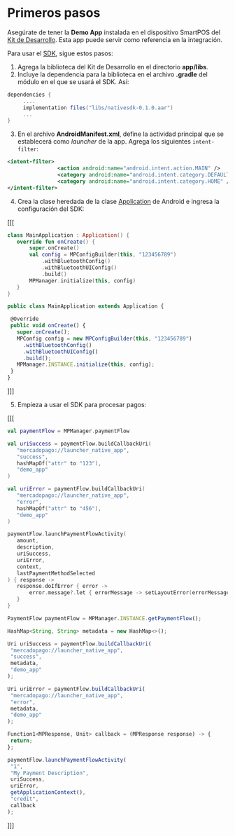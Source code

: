 # Primeros pasos

Asegúrate de tener la **Demo App** instalada en el dispositivo SmartPOS del [Kit de Desarrollo](https://drive.google.com/drive/folders/1Mglpa2c3FmYs4L9iskczagBMPGjHCMbY?usp=share_link). Esta app puede servir como referencia en la integración.

Para usar el [SDK](/developers/es/docs/sdks-library/landing), sigue estos pasos:

1. Agrega la biblioteca del Kit de Desarrollo en el directorio **app/libs**.
2. Incluye la dependencia para la biblioteca en el archivo **.gradle** del módulo en el que se usará el SDK. Así:

```gradle
dependencies {
     ....
     implementation files("libs/nativesdk-0.1.0.aar")
     ...
}
```

3. En el archivo **AndroidManifest.xml**, define la actividad principal que se establecerá como _launcher_ de la app. Agrega los siguientes `intent-filter`:

```xml
<intent-filter>                
                <action android:name="android.intent.action.MAIN" />               
                <category android:name="android.intent.category.DEFAULT" />               
                <category android:name="android.intent.category.HOME" />
</intent-filter>
```

4. Crea la clase heredada de la clase [Application](https://developer.android.com/reference/android/app/Application) de Android e ingresa la configuración del SDK:

[[[
```kotlin
class MainApplication : Application() {
   override fun onCreate() {
       super.onCreate()
       val config = MPConfigBuilder(this, "123456789")
           .withBluetoothConfig()
           .withBluetoothUIConfig()
           .build()
       MPManager.initialize(this, config)
   }
}
```
```javascript
public class MainApplication extends Application {

 @Override
 public void onCreate() {
   super.onCreate();
   MPConfig config = new MPConfigBuilder(this, "123456789")
     .withBluetoothConfig()
     .withBluetoothUIConfig()
     .build();
   MPManager.INSTANCE.initialize(this, config);
 }
}
```
]]]

5. Empieza a usar el SDK para procesar pagos:

[[[
```kotlin
val paymentFlow = MPManager.paymentFlow

val uriSuccess = paymentFlow.buildCallbackUri(
   "mercadopago://launcher_native_app",
   "success",
   hashMapOf("attr" to "123"),
   "demo_app"
)

val uriError = paymentFlow.buildCallbackUri(
   "mercadopago://launcher_native_app",
   "error",
   hashMapOf("attr" to "456"),
   "demo_app"
)

paymentFlow.launchPaymentFlowActivity(
   amount,
   description,
   uriSuccess,
   uriError,
   context,
   lastPaymentMethodSelected
) { response ->
   response.doIfError { error ->
       error.message?.let { errorMessage -> setLayoutError(errorMessage) }
   }
}
```
```javascript
PaymentFlow paymentFlow = MPManager.INSTANCE.getPaymentFlow();

HashMap<String, String> metadata = new HashMap<>();

Uri uriSuccess = paymentFlow.buildCallbackUri(
 "mercadopago://launcher_native_app",
 "success",
 metadata,
 "demo_app"
);

Uri uriError = paymentFlow.buildCallbackUri(
 "mercadopago://launcher_native_app",
 "error",
 metadata,
 "demo_app"
);

Function1<MPResponse, Unit> callback = (MPResponse response) -> {
 return;
};

paymentFlow.launchPaymentFlowActivity(
 "1",
 "My Payment Description",
 uriSuccess,
 uriError,
 getApplicationContext(),
 "credit",
 callback
);
```
]]]